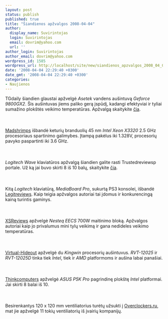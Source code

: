 ```yaml
---
layout: post
status: publish
published: true
title: "Šiandienos apžvalgos 2008-04-04"
author:
  display_name: Suvirintojas
  login: Suvirintojas
  email: dovrim@yahoo.com
  url: ''
author_login: Suvirintojas
author_email: dovrim@yahoo.com
wordpress_id: 1585
wordpress_url: http://localhost/site/new/siandienos_apzvalgos_2008_04_04/
date: '2008-04-04 22:29:40 +0300'
date_gmt: '2008-04-04 22:29:40 +0300'
categories:
- Naujienos
---
```

<p>TGdaily šiandien glaustai apžvelgė <i>Asetek</i> vandens aušintuvą <i>Geforce 9800GX2</i>. Šis aušintuvas jiems paliko gerą įspūdį, kadangi efektyviai ir tyliai sumažino plokštės veikimo temperatūras. Apžvalgą skaitykite <a class="ns" href="http://www.tgdaily.com/content/view/36784/135/">čia</a>.<br />
<br><br />
<br><a class="ns" href="http://www.madshrimps.be/gotoartik.php?articID=812">Madshrimps</a> išbandė keturių branduolių 45 nm <i>Intel Xeon X3320</i> 2.5 GHz procesoriaus spartinimo galimybes. Įtampą pakėlus iki 1.328V, procesorių pavyko paspartinti iki 3.6 GHz.<br />
<br><br />
<br><i>Logitech Wave</i> klaviatūros apžvalgą šiandien galite rasti Trustedreviewsp portale. Už ką jai buvo skirti 8 iš 10 balų, skaitykite <a class="ns" href="http://www.trustedreviews.com/peripherals/review/2008/04/04/Logitech-Wave-Keyboard/p1">čia</a>.<br />
<br><br />
<br>Kitą <i>Logitech</i> klaviatūrą, <i>MediaBoard Pro</i>, sukurtą PS3 konsolei, išbandė <a class="ns" href="http://www.legitreviews.com/article/687/1/">Legitreviews</a>. Kaip teigia apžvalgos autoriai tai įdomus ir konkurencingą kainą turintis gaminys.<br />
<br><br />
<br><a class="ns" href="http://www.xsreviews.co.uk/reviews/power-supply-units/nesteq-eecs-700w/">XSReviews</a> apžvelgė <i>Nesteq EECS</i> 700W maitinimo bloką. Apžvalgos autoriai kaip jo privalumus mini tylų veikimą ir gana nedideles veikimo temperatūras.<br />
<br><br />
<br><a class="ns" href="http://www.virtual-hideout.net/reviews/Kingwin_HDT_Coolers/index.shtml">Virtual-Hideout</a> apžvelgė du <i>Kingwin</i> procesorių aušintuvus. <i>RVT-12025</i> ir <i>RVT-12025D</i> tinka tiek <i>Intel</i>, tiek ir <i>AMD</i> platformoms ir aušina labai panašiai.<br />
<br><br />
<br><a class="ns" href="http://www.thinkcomputers.org/index.php?x=reviews&id=743">Thinkcomputers</a> apžvelgė <i>ASUS P5K Pro</i> pagrindinę plokštę <i>Intel</i> platformai. Jai skirti 8 balai iš 10.<br />
<br><br />
<br>Besirenkantys 120 x 120 mm ventiliatorius turėtų užsukti į <a class="ns" href="http://www.overclockers.ru/lab/28768.shtml">Overclockers.ru</a>, mat jie apžvelgė 11 tokių ventiliatorių iš įvairių kompanijų.</p>
